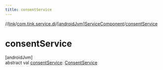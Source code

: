 ```yaml
---
title: consentService
---
```

//[link](../../../index.html)/[com.tink.service.di](../index.html)/[[androidJvm]ServiceComponent](index.html)/[consentService](consent-service.html)



# consentService



[androidJvm]\
abstract val [consentService](consent-service.html): [ConsentService](../../com.tink.service.consent/[android-jvm]-consent-service/index.html)




